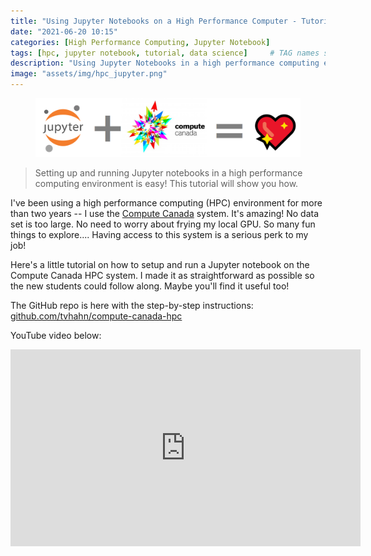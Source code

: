 ```yaml
---
title: "Using Jupyter Notebooks on a High Performance Computer - Tutorial"
date: "2021-06-20 10:15"
categories: [High Performance Computing, Jupyter Notebook]
tags: [hpc, jupyter notebook, tutorial, data science]     # TAG names should always be lowercase
description: "Using Jupyter Notebooks in a high performance computing environment is easy! This tutorial will show you how."
image: "assets/img/hpc_jupyter.png"
---
```


<div style="text-align: center; ">
<figure>
  <img src="/assets/img/hpc_jupyter.png" alt="jupyter notebook and compute canada" style="background:none; border:none; box-shadow:none; text-align:center"/>
</figure>
</div>


> Setting up and running Jupyter notebooks in a high performance computing environment is easy! This tutorial will show you how.

I've been using a high performance computing (HPC) environment for more than two years -- I use the [Compute Canada](https://www.computecanada.ca/) system. It's amazing! No data set is too large. No need to worry about frying my local GPU. So many fun things to explore.... Having access to this system is a serious perk to my job!

Here's a little tutorial on how to setup and run a Jupyter notebook on the Compute Canada HPC system. I made it as straightforward as possible so the new students could follow along. Maybe you'll find it useful too!

The GitHub repo is here with the step-by-step instructions: [github.com/tvhahn/compute-canada-hpc](https://github.com/tvhahn/compute-canada-hpc)

YouTube video below:

<iframe width="560" height="315" src="https://www.youtube.com/embed/K8wuaIKW6aU" title="YouTube video player" frameborder="0" allow="accelerometer; autoplay; clipboard-write; encrypted-media; gyroscope; picture-in-picture" allowfullscreen></iframe>



<!-- <br/><br/>

- - - -

<br/><br/>
<a rel="license" href="http://creativecommons.org/licenses/by-sa/4.0/"><img alt="Creative Commons License" style="border-width:0" src="https://i.creativecommons.org/l/by-sa/4.0/88x31.png" /></a><br />This work is licensed under a <a rel="license" href="http://creativecommons.org/licenses/by-sa/4.0/">Creative Commons Attribution-ShareAlike 4.0 International License</a>. -->

